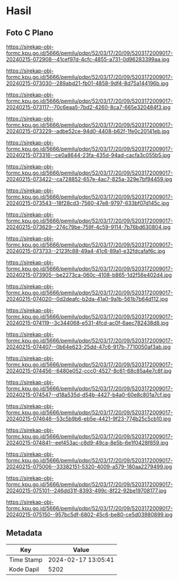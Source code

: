 # Hasil

## Foto C Plano

https://sirekap-obj-formc.kpu.go.id/5666/pemilu/pdpr/52/03/17/20/09/5203172009017-20240215-072908--41cef97d-4cfc-4855-a731-0d96283399aa.jpg

https://sirekap-obj-formc.kpu.go.id/5666/pemilu/pdpr/52/03/17/20/09/5203172009017-20240215-073030--289abd21-fb01-4858-9df4-8d75a144196b.jpg

https://sirekap-obj-formc.kpu.go.id/5666/pemilu/pdpr/52/03/17/20/09/5203172009017-20240215-073117--70c6eaa5-7bd2-4260-8ca7-665e320484f3.jpg

https://sirekap-obj-formc.kpu.go.id/5666/pemilu/pdpr/52/03/17/20/09/5203172009017-20240215-073229--adbe52ce-94d0-4408-b62f-1fe0c20141eb.jpg

https://sirekap-obj-formc.kpu.go.id/5666/pemilu/pdpr/52/03/17/20/09/5203172009017-20240215-073316--ce0a8644-23fa-435d-94ad-cacfa3c055b5.jpg

https://sirekap-obj-formc.kpu.go.id/5666/pemilu/pdpr/52/03/17/20/09/5203172009017-20240215-073422--ca728852-657e-4ac7-825a-329e7bf94459.jpg

https://sirekap-obj-formc.kpu.go.id/5666/pemilu/pdpr/52/03/17/20/09/5203172009017-20240215-073543--18f28cd3-7560-47e8-9797-633bf07d145c.jpg

https://sirekap-obj-formc.kpu.go.id/5666/pemilu/pdpr/52/03/17/20/09/5203172009017-20240215-073629--274c79be-759f-4c59-9114-7b76bd630804.jpg

https://sirekap-obj-formc.kpu.go.id/5666/pemilu/pdpr/52/03/17/20/09/5203172009017-20240215-073733--2123fc88-49a4-41c6-89a1-e32fdcafaf6c.jpg

https://sirekap-obj-formc.kpu.go.id/5666/pemilu/pdpr/52/03/17/20/09/5203172009017-20240215-073905--be2273ca-060c-4108-b865-1d2f56e402d4.jpg

https://sirekap-obj-formc.kpu.go.id/5666/pemilu/pdpr/52/03/17/20/09/5203172009017-20240215-074020--0d2deafc-b2da-41a0-9a1b-561b7b64d112.jpg

https://sirekap-obj-formc.kpu.go.id/5666/pemilu/pdpr/52/03/17/20/09/5203172009017-20240215-074119--3c344068-e531-4fcd-ac0f-6aec782438d8.jpg

https://sirekap-obj-formc.kpu.go.id/5666/pemilu/pdpr/52/03/17/20/09/5203172009017-20240215-074407--0b64e623-25dd-47c6-917b-7710050af3ab.jpg

https://sirekap-obj-formc.kpu.go.id/5666/pemilu/pdpr/52/03/17/20/09/5203172009017-20240215-074456--6480e052-ccc0-4527-8c61-68c85a4e7c8f.jpg

https://sirekap-obj-formc.kpu.go.id/5666/pemilu/pdpr/52/03/17/20/09/5203172009017-20240215-074547--d18a535d-d54b-4427-b4a0-60e8c801a7cf.jpg

https://sirekap-obj-formc.kpu.go.id/5666/pemilu/pdpr/52/03/17/20/09/5203172009017-20240215-074646--53c5b9b6-eb5e-4421-9f23-774b25c5cb10.jpg

https://sirekap-obj-formc.kpu.go.id/5666/pemilu/pdpr/52/03/17/20/09/5203172009017-20240215-074841--eef453ac-c8d9-49ca-8e5b-6e1f0428f859.jpg

https://sirekap-obj-formc.kpu.go.id/5666/pemilu/pdpr/52/03/17/20/09/5203172009017-20240215-075006--33382151-5320-4009-a579-180aa2279499.jpg

https://sirekap-obj-formc.kpu.go.id/5666/pemilu/pdpr/52/03/17/20/09/5203172009017-20240215-075101--246dd31f-8393-499c-8f22-92be19708177.jpg

https://sirekap-obj-formc.kpu.go.id/5666/pemilu/pdpr/52/03/17/20/09/5203172009017-20240215-075150--957bc5df-6802-45c6-be80-ce5d03980899.jpg


## Metadata

| Key        | Value               |
| ---------- | ------------------- |
| Time Stamp | 2024-02-17 13:05:41 |
| Kode Dapil | 5202                |



